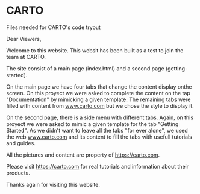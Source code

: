 # CARTO
Files needed for CARTO's code tryout


Dear Viewers,

Welcome to this website. This websit has been built as a test to join the team at CARTO. 

The site consist of a main page (index.html) and a second page (getting-started).

On the main page we have four tabs that change the content display onthe screen. On this proyect we were asked to complete the content on the tap "Documentation" by mimicking a given template. The remaining tabs were filled with content from www.carto.com but we chose the style to display it.

On the second page, there is a side menu with different tabs. Again, on this proyect we were asked to mimic a given template for the tab "Getting Started". As we didn't want to leave all the tabs "for ever alone", we used the web www.carto.com and its content to fill the tabs with usefull tutorials and guides.

All the pictures and content are property of https://carto.com.

Please visit https://carto.com for real tutorials and information about their products.

Thanks again for visiting this website.